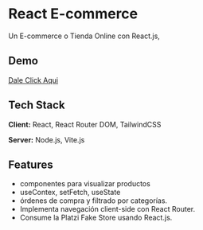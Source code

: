 # React E-commerce
Un E-commerce o Tienda Online con React.js, 

## Demo
[Dale Click Aqui](https://main--astounding-blini-3f3ad8.netlify.app/)

## Tech Stack

**Client:** React, React Router DOM, TailwindCSS

**Server:** Node.js, 
Vite.js

## Features
- componentes para visualizar productos
- useContex, setFetch, useState
- órdenes de compra y filtrado por categorías.
- Implementa navegación client-side con React Router.
- Consume la Platzi Fake Store usando React.js.
